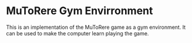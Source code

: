 # MuToRere Gym Envirronment
This is an implementation of the MuToRere game as a gym environment. It can be used to make the computer learn playing the game.
